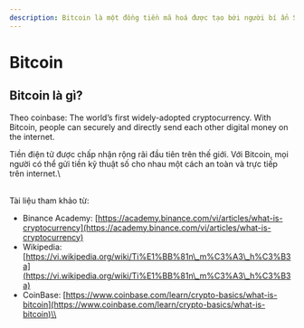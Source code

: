 ```yaml
---
description: Bitcoin là một đồng tiền mã hoá được tạo bới người bí ẩn Satoshi Nakamoto
---
```


# Bitcoin

## Bitcoin là gì?

Theo coinbase: The world’s first widely-adopted cryptocurrency. With Bitcoin, people can securely and directly send each other digital money on the internet.

Tiền điện tử được chấp nhận rộng rãi đầu tiên trên thế giới. Với Bitcoin, mọi người có thể gửi tiền kỹ thuật số cho nhau một cách an toàn và trực tiếp trên internet.\


\
Tài liệu tham khảo từ:

* Binance Academy: [https://academy.binance.com/vi/articles/what-is-cryptocurrency](https://academy.binance.com/vi/articles/what-is-cryptocurrency)
* Wikipedia: [https://vi.wikipedia.org/wiki/Ti%E1%BB%81n\_m%C3%A3\_h%C3%B3a](https://vi.wikipedia.org/wiki/Ti%E1%BB%81n\_m%C3%A3\_h%C3%B3a)
* CoinBase: [https://www.coinbase.com/learn/crypto-basics/what-is-bitcoin](https://www.coinbase.com/learn/crypto-basics/what-is-bitcoin)\\
